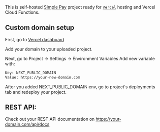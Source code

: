 This is self-hosted [Simple Pay](https://simplepay.ai) project ready for [`Vercel`](https://vercel.com/) hosting and Vercel Cloud Functions.

## Custom domain setup

First, go to [Vercel dashboard](https://vercel.com)

Add your domain to your uploaded project.

Next, go to Project -> Settings -> Environment Variables
Add new variable with:

```bash
Key: NEXT_PUBLIC_DOMAIN
Value: https://your-new-domain.com
```

After you added NEXT_PUBLIC_DOMAIN env, go to project's deployments tab and redeploy your project.

## REST API:

Check out your REST API documentation on https://your-domain.com/api/docs
